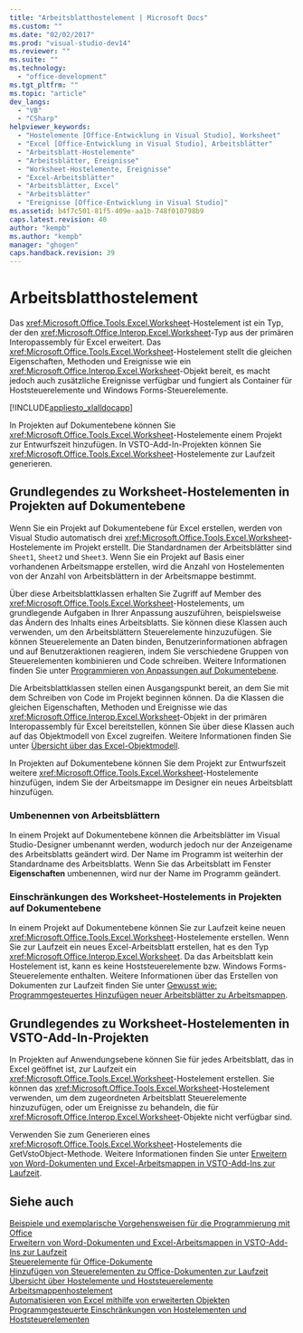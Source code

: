 ```yaml
---
title: "Arbeitsblatthostelement | Microsoft Docs"
ms.custom: ""
ms.date: "02/02/2017"
ms.prod: "visual-studio-dev14"
ms.reviewer: ""
ms.suite: ""
ms.technology: 
  - "office-development"
ms.tgt_pltfrm: ""
ms.topic: "article"
dev_langs: 
  - "VB"
  - "CSharp"
helpviewer_keywords: 
  - "Hostelemente [Office-Entwicklung in Visual Studio], Worksheet"
  - "Excel [Office-Entwicklung in Visual Studio], Arbeitsblätter"
  - "Arbeitsblatt-Hostelemente"
  - "Arbeitsblätter, Ereignisse"
  - "Worksheet-Hostelemente, Ereignisse"
  - "Excel-Arbeitsblätter"
  - "Arbeitsblätter, Excel"
  - "Arbeitsblätter"
  - "Ereignisse [Office-Entwicklung in Visual Studio]"
ms.assetid: b4f7c501-81f5-409e-aa1b-748f010798b9
caps.latest.revision: 40
author: "kempb"
ms.author: "kempb"
manager: "ghogen"
caps.handback.revision: 39
---
```

# Arbeitsblatthostelement
  Das <xref:Microsoft.Office.Tools.Excel.Worksheet>\-Hostelement ist ein Typ, der den <xref:Microsoft.Office.Interop.Excel.Worksheet>\-Typ aus der primären Interopassembly für Excel erweitert. Das <xref:Microsoft.Office.Tools.Excel.Worksheet>\-Hostelement stellt die gleichen Eigenschaften, Methoden und Ereignisse wie ein <xref:Microsoft.Office.Interop.Excel.Worksheet>\-Objekt bereit, es macht jedoch auch zusätzliche Ereignisse verfügbar und fungiert als Container für Hoststeuerelemente und Windows Forms\-Steuerelemente.  
  
 [!INCLUDE[appliesto_xlalldocapp](../vsto/includes/appliesto-xlalldocapp-md.md)]  
  
 In Projekten auf Dokumentebene können Sie <xref:Microsoft.Office.Tools.Excel.Worksheet>\-Hostelemente einem Projekt zur Entwurfszeit hinzufügen. In VSTO\-Add\-In\-Projekten können Sie <xref:Microsoft.Office.Tools.Excel.Worksheet>\-Hostelemente zur Laufzeit generieren.  
  
## Grundlegendes zu Worksheet\-Hostelementen in Projekten auf Dokumentebene  
 Wenn Sie ein Projekt auf Dokumentebene für Excel erstellen, werden von Visual Studio automatisch drei <xref:Microsoft.Office.Tools.Excel.Worksheet>\-Hostelemente im Projekt erstellt. Die Standardnamen der Arbeitsblätter sind `Sheet1`, `Sheet2` und `Sheet3`. Wenn Sie ein Projekt auf Basis einer vorhandenen Arbeitsmappe erstellen, wird die Anzahl von Hostelementen von der Anzahl von Arbeitsblättern in der Arbeitsmappe bestimmt.  
  
 Über diese Arbeitsblattklassen erhalten Sie Zugriff auf Member des <xref:Microsoft.Office.Tools.Excel.Worksheet>\-Hostelements, um grundlegende Aufgaben in Ihrer Anpassung auszuführen, beispielsweise das Ändern des Inhalts eines Arbeitsblatts. Sie können diese Klassen auch verwenden, um den Arbeitsblättern Steuerelemente hinzuzufügen. Sie können Steuerelemente an Daten binden, Benutzerinformationen abfragen und auf Benutzeraktionen reagieren, indem Sie verschiedene Gruppen von Steuerelementen kombinieren und Code schreiben. Weitere Informationen finden Sie unter [Programmieren von Anpassungen auf Dokumentebene](../vsto/programming-document-level-customizations.md).  
  
 Die Arbeitsblattklassen stellen einen Ausgangspunkt bereit, an dem Sie mit dem Schreiben von Code im Projekt beginnen können. Da die Klassen die gleichen Eigenschaften, Methoden und Ereignisse wie das <xref:Microsoft.Office.Interop.Excel.Worksheet>\-Objekt in der primären Interopassembly für Excel bereitstellen, können Sie über diese Klassen auch auf das Objektmodell von Excel zugreifen. Weitere Informationen finden Sie unter [Übersicht über das Excel-Objektmodell](../vsto/excel-object-model-overview.md).  
  
 In Projekten auf Dokumentebene können Sie dem Projekt zur Entwurfszeit weitere <xref:Microsoft.Office.Tools.Excel.Worksheet>\-Hostelemente hinzufügen, indem Sie der Arbeitsmappe im Designer ein neues Arbeitsblatt hinzufügen.  
  
### Umbenennen von Arbeitsblättern  
 In einem Projekt auf Dokumentebene können die Arbeitsblätter im Visual Studio\-Designer umbenannt werden, wodurch jedoch nur der Anzeigename des Arbeitsblatts geändert wird. Der Name im Programm ist weiterhin der Standardname des Arbeitsblatts. Wenn Sie das Arbeitsblatt im Fenster **Eigenschaften** umbenennen, wird nur der Name im Programm geändert.  
  
### Einschränkungen des Worksheet\-Hostelements in Projekten auf Dokumentebene  
 In einem Projekt auf Dokumentebene können Sie zur Laufzeit keine neuen <xref:Microsoft.Office.Tools.Excel.Worksheet>\-Hostelemente erstellen. Wenn Sie zur Laufzeit ein neues Excel\-Arbeitsblatt erstellen, hat es den Typ <xref:Microsoft.Office.Interop.Excel.Worksheet>. Da das Arbeitsblatt kein Hostelement ist, kann es keine Hoststeuerelemente bzw. Windows Forms\-Steuerelemente enthalten. Weitere Informationen über das Erstellen von Dokumenten zur Laufzeit finden Sie unter [Gewusst wie: Programmgesteuertes Hinzufügen neuer Arbeitsblätter zu Arbeitsmappen](../vsto/how-to-programmatically-add-new-worksheets-to-workbooks.md).  
  
## Grundlegendes zu Worksheet\-Hostelementen in VSTO\-Add\-In\-Projekten  
 In Projekten auf Anwendungsebene können Sie für jedes Arbeitsblatt, das in Excel geöffnet ist, zur Laufzeit ein <xref:Microsoft.Office.Tools.Excel.Worksheet>\-Hostelement erstellen. Sie können das <xref:Microsoft.Office.Tools.Excel.Worksheet>\-Hostelement verwenden, um dem zugeordneten Arbeitsblatt Steuerelemente hinzuzufügen, oder um Ereignisse zu behandeln, die für <xref:Microsoft.Office.Interop.Excel.Worksheet>\-Objekte nicht verfügbar sind.  
  
 Verwenden Sie zum Generieren eines <xref:Microsoft.Office.Tools.Excel.Worksheet>\-Hostelements die GetVstoObject\-Methode. Weitere Informationen finden Sie unter [Erweitern von Word-Dokumenten und Excel-Arbeitsmappen in VSTO-Add-Ins zur Laufzeit](../vsto/extending-word-documents-and-excel-workbooks-in-vsto-add-ins-at-run-time.md).  
  
## Siehe auch  
 [Beispiele und exemplarische Vorgehensweisen für die Programmierung mit Office](../vsto/office-development-samples-and-walkthroughs.md)   
 [Erweitern von Word-Dokumenten und Excel-Arbeitsmappen in VSTO-Add-Ins zur Laufzeit](../vsto/extending-word-documents-and-excel-workbooks-in-vsto-add-ins-at-run-time.md)   
 [Steuerelemente für Office-Dokumente](../vsto/controls-on-office-documents.md)   
 [Hinzufügen von Steuerelementen zu Office-Dokumenten zur Laufzeit](../vsto/adding-controls-to-office-documents-at-run-time.md)   
 [Übersicht über Hostelemente und Hoststeuerelemente](../vsto/host-items-and-host-controls-overview.md)   
 [Arbeitsmappenhostelement](../vsto/workbook-host-item.md)   
 [Automatisieren von Excel mithilfe von erweiterten Objekten](../vsto/automating-excel-by-using-extended-objects.md)   
 [Programmgesteuerte Einschränkungen von Hostelementen und Hoststeuerelementen](../vsto/programmatic-limitations-of-host-items-and-host-controls.md)  
  
  